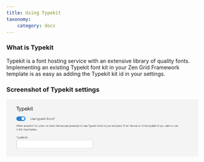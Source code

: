 ```yaml
---
title: Using Typekit
taxonomy:
    category: docs
---
```


### What is Typekit

Typekit is a font hosting service with an extensive library of quality fonts. Implementing an existing Typekit font kit in your Zen Grid Framework template is as easy as adding the Typekit kit id in your settings.

### Screenshot of Typekit settings
![Using Typekit](/images/typekit/using-typekit.png)
 
